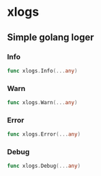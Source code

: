 # xlogs

## Simple golang loger

### Info
```go
func xlogs.Info(...any)

```

### Warn
```go 
func xlogs.Warn(...any)

```

### Error
```go 
func xlogs.Error(...any)

```

### Debug
```go 
func xlogs.Debug(...any)

```
